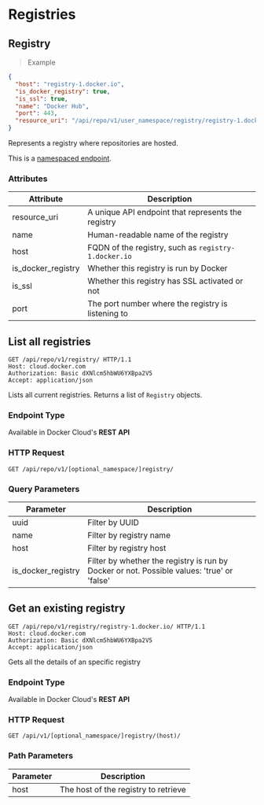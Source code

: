 # Registries

## Registry

> Example

```json
{
  "host": "registry-1.docker.io",
  "is_docker_registry": true,
  "is_ssl": true,
  "name": "Docker Hub",
  "port": 443,
  "resource_uri": "/api/repo/v1/user_namespace/registry/registry-1.docker.io/"
}
```

Represents a registry where repositories are hosted.

This is a [namespaced endpoint](#namespaced-endpoints).


### Attributes

Attribute | Description
--------- | -----------
resource_uri | A unique API endpoint that represents the registry
name | Human-readable name of the registry
host | FQDN of the registry, such as `registry-1.docker.io`
is_docker_registry | Whether this registry is run by Docker
is_ssl | Whether this registry has SSL activated or not
port | The port number where the registry is listening to


## List all registries

```http
GET /api/repo/v1/registry/ HTTP/1.1
Host: cloud.docker.com
Authorization: Basic dXNlcm5hbWU6YXBpa2V5
Accept: application/json
```

Lists all current registries. Returns a list of `Registry` objects.

### Endpoint Type

Available in Docker Cloud's **REST API**

### HTTP Request

`GET /api/repo/v1/[optional_namespace/]registry/`

### Query Parameters

Parameter | Description
--------- | -----------
uuid | Filter by UUID
name | Filter by registry name
host | Filter by registry host
is_docker_registry | Filter by whether the registry is run by Docker or not. Possible values: 'true' or 'false'


## Get an existing registry

```http
GET /api/repo/v1/registry/registry-1.docker.io/ HTTP/1.1
Host: cloud.docker.com
Authorization: Basic dXNlcm5hbWU6YXBpa2V5
Accept: application/json
```

Gets all the details of an specific registry

### Endpoint Type

Available in Docker Cloud's **REST API**

### HTTP Request

`GET /api/v1/[optional_namespace/]registry/(host)/`

### Path Parameters

Parameter | Description
--------- | -----------
host | The host of the registry to retrieve
